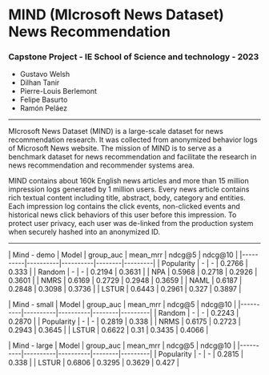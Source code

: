 # **MIND (MIcrosoft News Dataset) News Recommendation**
### Capstone Project - IE School of Science and technology - 2023

- Gustavo Welsh
- Dilhan Tanir
- Pierre-Louis Berlemont
- Felipe Basurto
- Ramón Peláez
-----------------

MIcrosoft News Dataset (MIND) is a large-scale dataset for news recommendation research. It was collected from anonymized behavior logs of Microsoft News website. The mission of MIND is to serve as a benchmark dataset for news recommendation and facilitate the research in news recommendation and recommender systems area.

MIND contains about 160k English news articles and more than 15 million impression logs generated by 1 million users. Every news article contains rich textual content including title, abstract, body, category and entities. Each impression log contains the click events, non-clicked events and historical news click behaviors of this user before this impression. To protect user privacy, each user was de-linked from the production system when securely hashed into an anonymized ID.

----------------

| Mind - demo 
| Model   | group_auc | mean_mrr | ndcg@5 | ndcg@10 |
|----------|----------|----------|--------|---------|
| Popularity    |   -  |   -  | 0.2766 |  0.333 |
| Random    |   -  |   -  | 0.2194 |  0.3631 |
| NPA    |   0.5968   |   0.2718   | 0.2926  |  0.3601 |
| NMRS    |   0.6169  |   0.2729  | 0.2948 |  0.3659 |
| NAML    |   0.6187  |   0.2848  | 0.3098 |  0.3736 |
| LSTUR    |   0.6443  |   0.2961  | 0.327 |  0.3897 |

| Mind - small
| Model   | group_auc | mean_mrr | ndcg@5 | ndcg@10 |
|----------|----------|----------|--------|---------|
| Random    |   -  |   -  | 0.2243 |  0.2870 |
| Popularity    |   -  |   -  | 0.2819 |  0.338 |
| NRMS    |   0.6175  |   0.2723  | 0.2943 |  0.3645 |
| LSTUR    |   0.6622  |   0.31  | 0.3435 |  0.4066 |

| Mind - large
| Model   | group_auc | mean_mrr | ndcg@5 | ndcg@10 |
|----------|----------|----------|--------|---------|
| Popularity    |   -  |   -  | 0.2815 |  0.338 |
| LSTUR    |   0.6806  |   0.3295  | 0.3629 |  0.427 |
